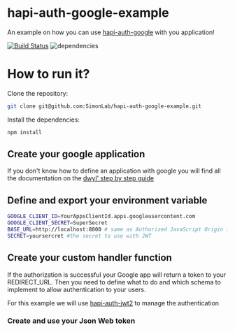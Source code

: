 # hapi-auth-google-example

An example on how you can use [hapi-auth-google](https://github.com/dwyl/hapi-auth-google) with you application!

[![Build Status](https://travis-ci.org/SimonLab/hapi-auth-google-example.svg?branch=master)](https://travis-ci.org/SimonLab/hapi-auth-google-example)
![dependencies](https://david-dm.org/SimonLab/hapi-auth-google-example.svg)
# How to run it?



Clone the repository:

```sh
git clone git@github.com:SimonLab/hapi-auth-google-example.git
```

Install the dependencies:

```sh
npm install
```

## Create your google application

If you don't know how to define an application with google you will find all the documentation on the [dwyl' step by step guide](https://github.com/dwyl/hapi-auth-google/blob/master/GOOGLE-APP-STEP-BY-STEP-GUIDE.md)

## Define and export your environment variable

```sh
GOOGLE_CLIENT_ID=YourAppsClientId.apps.googleusercontent.com
GOOGLE_CLIENT_SECRET=SuperSecret
BASE_URL=http://localhost:8000 # same as Authorized JavaScript Origin in your google app
SECRET=yoursercret #the secret to use with JWT
```
## Create your custom handler function

If the authorization is successful your Google app will return a token to your REDIRECT_URL. Then you need to define what to do and which schema to implement to allow authentication to your users.

For this example we will use [hapi-auth-jwt2](https://github.com/dwyl/hapi-auth-jwt2) to manage the authentication

### Create and use your Json Web token
